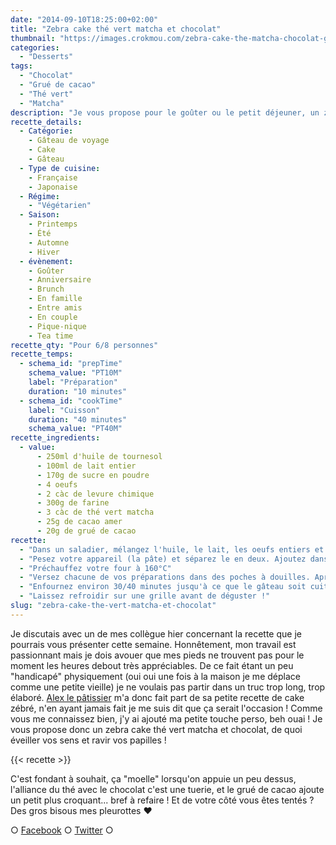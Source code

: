```yaml
---
date: "2014-09-10T18:25:00+02:00"
title: "Zebra cake thé vert matcha et chocolat"
thumbnail: "https://images.crokmou.com/zebra-cake-the-matcha-chocolat-grue-2.jpg"
categories:
  - "Desserts"
tags:
  - "Chocolat"
  - "Grué de cacao"
  - "Thé vert"
  - "Matcha"
description: "Je vous propose pour le goûter ou le petit déjeuner, un zebra cake thé vert matcha et chocolat, de quoi éveiller vos sens et ravir vos papilles !"
recette_details:
  - Catégorie:
    - Gâteau de voyage
    - Cake
    - Gâteau
  - Type de cuisine:
    - Française
    - Japonaise
  - Régime:
    - "Végétarien"
  - Saison:
    - Printemps
    - Été
    - Automne
    - Hiver
  - évènement:
    - Goûter
    - Anniversaire
    - Brunch
    - En famille
    - Entre amis
    - En couple
    - Pique-nique
    - Tea time
recette_qty: "Pour 6/8 personnes"
recette_temps:
  - schema_id: "prepTime"
    schema_value: "PT10M"
    label: "Préparation"
    duration: "10 minutes"
  - schema_id: "cookTime"
    label: "Cuisson"
    duration: "40 minutes"
    schema_value: "PT40M"
recette_ingredients:
  - value:
      - 250ml d'huile de tournesol
      - 100ml de lait entier
      - 170g de sucre en poudre
      - 4 oeufs
      - 2 càc de levure chimique
      - 300g de farine
      - 3 càc de thé vert matcha
      - 25g de cacao amer
      - 20g de grué de cacao
recette:
  - "Dans un saladier, mélangez l'huile, le lait, les oeufs entiers et le sucre. Fouettez bien le tout. Ajoutez ensuite la levure chimique et mélangez de nouveau."
  - "Pesez votre appareil (la pâte) et séparez le en deux. Ajoutez dans l'un, 175g de farine et le thé vert matcha et dans l'autre 125g de farine, le cacao et le grué. Mélangez chaque pâte correctement afin que les préparations soient homogènes."
  - "Préchauffez votre four à 160°C"
  - "Versez chacune de vos préparations dans des poches à douilles. Après avoir beurré et fariné votre moule à cake, versez un peu de pâte matcha au centre de celui-ci à l'aide de votre poche à douille. Ajoutez ensuite, par dessus la pâte matcha, un petit peu de pâte chocolat. Répétez ainsi l'opération jusqu'à ce que vous n'ayez plus de pâte, le tout va s'étaler dans le moule au fur et à mesure que vous superposez les couches, c'est ainsi que vous aurez un beau marbré !"
  - "Enfournez environ 30/40 minutes jusqu'à ce que le gâteau soit cuit mais encore moelleux. Pour vérifier sa cuisson, piquez votre couteau au centre à l'aide d'un couteau, la lame doit ressortir humide mais sans pâte."
  - "Laissez refroidir sur une grille avant de déguster !"
slug: "zebra-cake-the-vert-matcha-et-chocolat"
---
```


Je discutais avec un de mes collègue hier concernant la recette que je pourrais vous présenter cette semaine. Honnêtement, mon travail est passionnant mais je dois avouer que mes pieds ne trouvent pas pour le moment les heures debout très appréciables. De ce fait étant un peu "handicapé" physiquement (oui oui une fois à la maison je me déplace comme une petite vieille) je ne voulais pas partir dans un truc trop long, trop élaboré. [Alex le pâtissier](https://www.facebook.com/patisseriebyalex) m'a donc fait part de sa petite recette de cake zébré, n'en ayant jamais fait je me suis dit que ça serait l'occasion ! Comme vous me connaissez bien, j'y ai ajouté ma petite touche perso, beh ouai ! Je vous propose donc un zebra cake thé vert matcha et chocolat, de quoi éveiller vos sens et ravir vos papilles !

{{< recette >}}

C'est fondant à souhait, ça "moelle" lorsqu'on appuie un peu dessus, l'alliance du thé avec le chocolat c'est une tuerie, et le grué de cacao ajoute un petit plus croquant... bref à refaire ! Et de votre côté vous êtes tentés ? Des gros bisous mes pleurottes ❤

○ [Facebook](https://www.facebook.com/crokmou.blog) ○ [Twitter](https://twitter.com/Crokmou) ○
